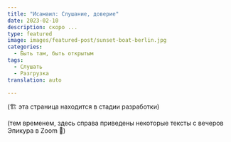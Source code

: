 ```yaml
---
title: "Исамаил: Слушание, доверие"
date: 2023-02-10
description: скоро ...
type: featured
image: images/featured-post/sunset-boat-berlin.jpg
categories:
  - Быть там, быть открытым
tags:
  - Слушать
  - Разгрузка
translation: auto

---
```


(🏗️ эта страница находится в стадии разработки)


(тем временем, здесь справа приведены некоторые тексты с вечеров Эпикура в Zoom 🌳)
